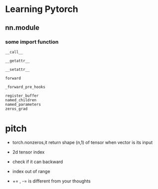 # Learning Pytorch

## nn.module

### some import function
```
__call__

__getattr__

__setattr__

forward

_forward_pre_hooks

register_buffer
named_children
named_parameters
zeros_grad
```



# pitch
* torch.nonzeros,it return shape (n,1) of tensor when vector is its input
* 2d tensor index

* check if it can backward


* index out of range

* += , -= is different from your thoughts

